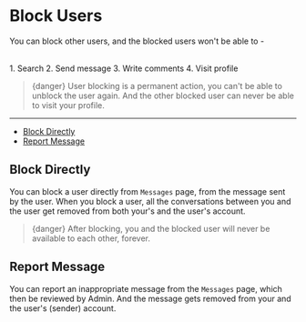 # Block Users

You can block other users, and the blocked users won't be able to -

<br>
1. Search 
2. Send message 
3. Write comments 
4. Visit profile


> {danger} User blocking is a permanent action, you can't be able to unblock the user again. And the other blocked user can never be able to visit your profile.

---

- [Block Directly](#Block-Directly)
- [Report Message](#Report-Message)


<a name="Block-Directly"></a>
## Block Directly

You can block a user directly from `Messages` page, from the message sent by the user. When you block a user, all the conversations between you and the user get removed from both your's and the user's account.

> {danger} After blocking, you and the blocked user will never be available to each other, forever.


<a name="Report-Message"></a>
## Report Message

You can report an inappropriate message from the `Messages` page, which then be reviewed by Admin. And the message gets removed from your and the user's (sender) account.